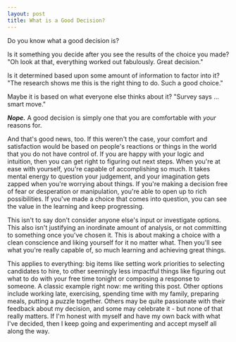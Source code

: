 ```yaml
---
layout: post
title: What is a Good Decision?
---
```


Do you know what a good decision is?

Is it something you decide after you see the results of the choice you made? "Oh look at that, everything worked out fabulously. Great decision."

Is it determined based upon some amount of information to factor into it? "The research shows me this is the right thing to do. Such a good choice."

Maybe it is based on what everyone else thinks about it? "Survey says ... smart move."

***Nope.*** A good decision is simply one that you are comfortable with *your* reasons for.

And that's good news, too. If this weren't the case, your comfort and satisfaction would be based on people's reactions or things in the world that you do not have control of. If you are happy with your logic and intuition, then you can get right to figuring out next steps. When you're at ease with yourself, you're capable of accomplishing so much. It takes mental energy to question your judgement, and your imagination gets zapped when you're worrying about things. If you're making a decision free of fear or desperation or manipulation, you're able to open up to rich possibilities. If you've made a choice that comes into question, you can see the value in the learning and keep progressing.

This isn't to say don't consider anyone else's input or investigate options. This also isn't justifying an inordinate amount of analysis, or not committing to something once you've chosen it. This is about making a choice with a clean conscience and liking yourself for it no matter what. Then you'll see what you're really capable of, so much learning and achieving great things.

This applies to everything: big items like setting work priorities to selecting candidates to hire, to other seemingly less impactful things like figuring out what to do with your free time tonight or composing a response to someone. A classic example right now: me writing this post. Other options include working late, exercising, spending time with my family, preparing meals, putting a puzzle together. Others may be quite passionate with their feedback about my decision, and some may celebrate it - but none of that really matters. If I'm honest with myself and have my own back with what I've decided, then I keep going and experimenting and accept myself all along the way.
